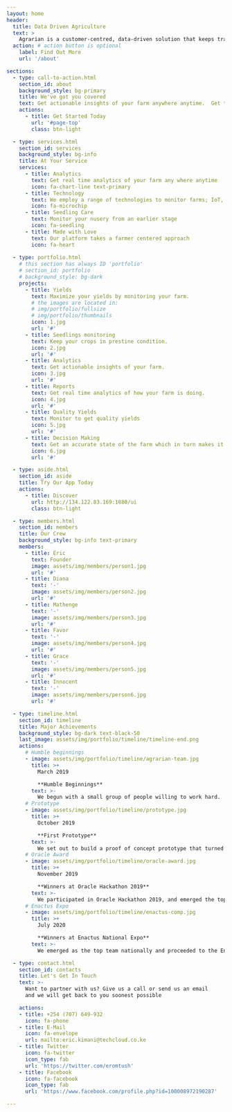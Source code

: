 ```yaml
---
layout: home
header:
  title: Data Driven Agriculture
  text: >
    Agrarian is a customer-centred, data-driven solution that keeps track of farmland conditions and educates the farmer on optimum farming inputs and crops to cultivate for optimum and quality produce remotely and in real-time
  action: # action button is optional
    label: Find Out More
    url: '/about'

sections:
  - type: call-to-action.html
    section_id: about
    background_style: bg-primary
    title: We've got you covered
    text: Get actionable insights of your farm anywhere anytime.  Get to understand what your crops need and optimaly employ your farm inputs to get maximum yields 
    actions:
      - title: Get Started Today
        url: '#page-top'
        class: btn-light

  - type: services.html
    section_id: services
    background_style: bg-info
    title: At Your Service  
    services:
      - title: Analytics
        text: Get real time analytics of your farm any where anytime
        icon: fa-chart-line text-primary
      - title: Technology
        text: We employ a range of technologies to monitor farms; IoT, ML, AI etc.
        icon: fa-microchip
      - title: Seedling Care
        text: Monitor your nusery from an earlier stage
        icon: fa-seedling
      - title: Made with Love
        text: Our platform takes a farmer centered approach
        icon: fa-heart
      
  - type: portfolio.html
    # this section has always ID 'portfolio'
    # section_id: portfolio
    # background_style: bg-dark
    projects:
      - title: Yields
        text: Maximize your yields by monitoring your farm.
        # the images are located in:
        # img/portfolio/fullsize
        # img/portfolio/thumbnails
        icon: 1.jpg
        url: '#'
      - title: Seedlings monitoring
        text: Keep your crops in prestine condition.
        icon: 2.jpg
        url: '#'
      - title: Analytics
        text: Get actionable insights of your farm.
        icon: 3.jpg
        url: '#'
      - title: Reports
        text: Get real time analytics of how your farm is doing.
        icon: 4.jpg
        url: '#'
      - title: Quality Yields
        text: Monitor to get quality yields
        icon: 5.jpg
        url: '#'
      - title: Decision Making
        text: Get an accurate state of the farm which in turn makes it easy to decide.
        icon: 6.jpg
        url: '#'

  - type: aside.html
    section_id: aside
    title: Try Our App Today
    actions:
      - title: Discover
        url: http://134.122.83.169:1880/ui
        class: btn-light

  - type: members.html
    section_id: members
    title: Our Crew
    background_style: bg-info text-primary
    members:
      - title: Eric 
        text: Founder 
        image: assets/img/members/person1.jpg
        url: '#'
      - title: Diana
        text: '-'
        image: assets/img/members/person2.jpg
        url: '#'
      - title: Mathenge
        text: '-'
        image: assets/img/members/person3.jpg
        url: '#'
      - title: Favor
        text: '-'
        image: assets/img/members/person4.jpg
        url: '#'
      - title: Grace
        text: '-'
        image: assets/img/members/person5.jpg
        url: '#'
      - title: Innocent
        text: '-'
        image: assets/img/members/person6.jpg
        url: '#'

  - type: timeline.html
    section_id: timeline
    title: Major Achievements
    background_style: bg-dark text-black-50
    last_image: assets/img/portfolio/timeline/timeline-end.png
    actions:
      # Humble beginnings
      - image: assets/img/portfolio/timeline/agrarian-team.jpg
        title: >+
          March 2019

          **Humble Beginnings**
        text: >-
          We begun with a small group of people willing to work hard.
      # Prototype
      - image: assets/img/portfolio/timeline/prototype.jpg
        title: >+
          October 2019

          **First Prototype**
        text: >-
          We set out to build a proof of concept prototype that turned out a success [see prototype demo](/about)
      # Oracle Award
      - image: assets/img/portfolio/timeline/oracle-award.jpg
        title: >+
          November 2019

          **Winners at Oracle Hackathon 2019**
        text: >-
          We participated in Oracle Hackathon 2019, and emerged the top team
      # Enactus Expo
      - image: assets/img/portfolio/timeline/enactus-comp.jpg
        title: >+
          July 2020

          **Winners at Enactus National Expo**
        text: >-
          We emerged as the top team nationally and proceeded to the Enactus Worldcup [see presentation](#)

  - type: contact.html
    section_id: contacts
    title: Let's Get In Touch
    text: >-
      Want to partner with us? Give us a call or send us an email
      and we will get back to you soonest possible

    actions:
    - title: +254 (707) 649-932
      icon: fa-phone
    - title: E-Mail
      icon: fa-envelope
      url: mailto:eric.kimani@techcloud.co.ke
    - title: Twitter
      icon: fa-twitter
      icon_type: fab
      url: 'https://twitter.com/eromtush'
    - title: Facebook
      icon: fa-facebook
      icon_type: fab
      url: 'https://www.facebook.com/profile.php?id=100008972190287'

---
```

